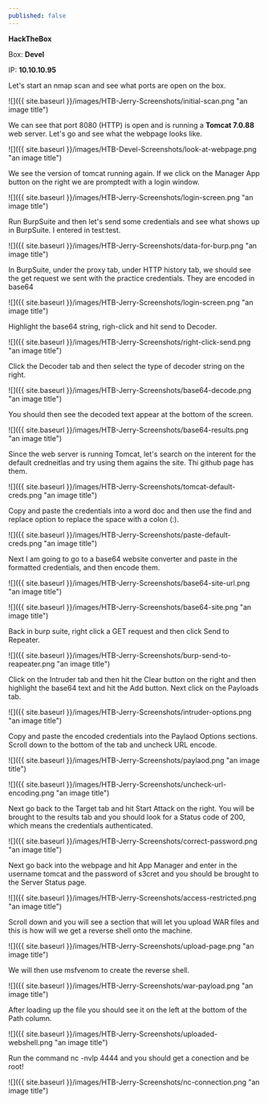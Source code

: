```yaml
---
published: false
---
```

**HackTheBox**

Box: **Devel**

IP: **10.10.10.95**

Let's start an nmap scan and see what ports are open on the box. 

![]({{ site.baseurl }}/images/HTB-Jerry-Screenshots/initial-scan.png "an image title")

We can see that port 8080 (HTTP) is open and is running a **Tomcat 7.0.88** web server. Let's go and see what the webpage looks like. 

![]({{ site.baseurl }}/images/HTB-Devel-Screenshots/look-at-webpage.png "an image title")

We see the version of tomcat running again. If we click on the Manager App button on the right we are promptedt with a login window.

![]({{ site.baseurl }}/images/HTB-Jerry-Screenshots/login-screen.png "an image title")

Run BurpSuite and then let's send some credentials and see what shows up in BurpSuite. I entered in test:test.

![]({{ site.baseurl }}/images/HTB-Jerry-Screenshots/data-for-burp.png "an image title")

In BurpSuite, under the proxy tab, under HTTP history tab, we should see the get request we sent with the practice credentials. They are encoded in base64

![]({{ site.baseurl }}/images/HTB-Jerry-Screenshots/login-screen.png "an image title")

Highlight the base64 string, righ-click and hit send to Decoder.

![]({{ site.baseurl }}/images/HTB-Jerry-Screenshots/right-click-send.png "an image title")

Click the Decoder tab and then select the type of decoder string on the right.

![]({{ site.baseurl }}/images/HTB-Jerry-Screenshots/base64-decode.png "an image title")

You should then see the decoded text appear at the bottom of the screen.

![]({{ site.baseurl }}/images/HTB-Jerry-Screenshots/base64-results.png "an image title")

Since the web server is running Tomcat, let's search on the interent for the default credneitlas and try using them agains the site. Thi github page has them.

![]({{ site.baseurl }}/images/HTB-Jerry-Screenshots/tomcat-default-creds.png "an image title")

Copy and paste the credentials into a word doc and then use the find and replace option to replace the space with a colon (:).

![]({{ site.baseurl }}/images/HTB-Jerry-Screenshots/paste-default-creds.png "an image title")

Next I am going to go to a base64 website converter and paste in the formatted credentials, and then encode them.

![]({{ site.baseurl }}/images/HTB-Jerry-Screenshots/base64-site-url.png "an image title")

![]({{ site.baseurl }}/images/HTB-Jerry-Screenshots/base64-site.png "an image title")

Back in burp suite, right click a GET request and then click Send to Repeater. 

![]({{ site.baseurl }}/images/HTB-Jerry-Screenshots/burp-send-to-reapeater.png "an image title")

Click on the Intruder tab and then hit the Clear button on the right and then highlight the base64 text and hit the Add button. Next click on the Payloads tab.

![]({{ site.baseurl }}/images/HTB-Jerry-Screenshots/intruder-options.png "an image title")

Copy and paste the encoded credentials into the Paylaod Options sections. Scroll down to the bottom of the tab and uncheck URL encode. 

![]({{ site.baseurl }}/images/HTB-Jerry-Screenshots/paylaod.png "an image title")

![]({{ site.baseurl }}/images/HTB-Jerry-Screenshots/uncheck-url-encoding.png "an image title")

Next go back to the Target tab and hit Start Attack on the right. You will be brought to the results tab and you should look for a Status code of 200, which means the credentials authenticated.

![]({{ site.baseurl }}/images/HTB-Jerry-Screenshots/correct-password.png "an image title")

Next go back into the webpage and hit App Manager and enter in the username tomcat and the password of s3cret and you should be brought to the Server Status page.

![]({{ site.baseurl }}/images/HTB-Jerry-Screenshots/access-restricted.png "an image title")

Scroll down and you will see a section that will let you upload WAR files and this is how will we get a reverse shell onto the machine. 

![]({{ site.baseurl }}/images/HTB-Jerry-Screenshots/upload-page.png "an image title")

We will then use msfvenom to create the reverse shell.

![]({{ site.baseurl }}/images/HTB-Jerry-Screenshots/war-payload.png "an image title")

After loading up the file you should see it on the left at the bottom of the Path column.

![]({{ site.baseurl }}/images/HTB-Jerry-Screenshots/uploaded-webshell.png "an image title")

Run the command nc -nvlp 4444 and you should get a conection and be root!

![]({{ site.baseurl }}/images/HTB-Jerry-Screenshots/nc-connection.png "an image title")